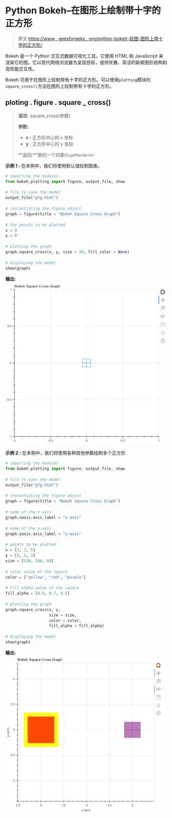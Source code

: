 # Python Bokeh–在图形上绘制带十字的正方形

> 原文:[https://www . geesforgeks . org/python-bokeh-绘图-图形上带十字的正方形/](https://www.geeksforgeeks.org/python-bokeh-plotting-squares-with-crosses-on-a-graph/)

Bokeh 是一个 Python 交互式数据可视化工具。它使用 HTML 和 JavaScript 来渲染它的图。它以现代网络浏览器为呈现目标，提供优雅、简洁的新颖图形结构和高性能交互性。

Bokeh 可用于在图形上绘制带有十字的正方形。可以使用`plotting`模块的`square_cross()`方法在图形上绘制带有十字的正方形。

## ploting . figure . square _ cross()

> **语法:** square_cross(参数)
> 
> **参数:**
> 
> *   **x :** 正方形中心的 x 坐标
> *   **y :** 正方形中心的 y 坐标
> 
> **返回:**类的一个对象`GlyphRenderer`

**示例 1 :** 在本例中，我们将使用默认值绘制图表。

```py
# importing the modules
from bokeh.plotting import figure, output_file, show

# file to save the model
output_file("gfg.html")

# instantiating the figure object
graph = figure(title = "Bokeh Square Cross Graph")

# the points to be plotted
x = 0
y = 0

# plotting the graph
graph.square_cross(x, y, size = 30, fill_color = None)

# displaying the model
show(graph)
```

**输出:**
![](img/f9a4b1cc03625e861d010292ceff3abc.png)

**示例 2 :** 在本例中，我们将使用各种其他参数绘制多个正方形

```py
# importing the modules 
from bokeh.plotting import figure, output_file, show 

# file to save the model 
output_file("gfg.html") 

# instantiating the figure object 
graph = figure(title = "Bokeh Square Cross Graph") 

# name of the x-axis 
graph.xaxis.axis_label = "x-axis"

# name of the y-axis 
graph.yaxis.axis_label = "y-axis"

# points to be plotted
x = [3, 3, 5]
y = [3, 3, 3]
size = [130, 100, 60]

# color value of the square
color = ["yellow", "red", "purple"]

# fill alpha value of the square
fill_alpha = [0.9, 0.7, 0.5]

# plotting the graph 
graph.square_cross(x, y,
                   size = size,
                   color = color,
                   fill_alpha = fill_alpha) 

# displaying the model 
show(graph)
```

**输出:**
![](img/e7ddcbe643ee22a38cf108c49ca3b453.png)